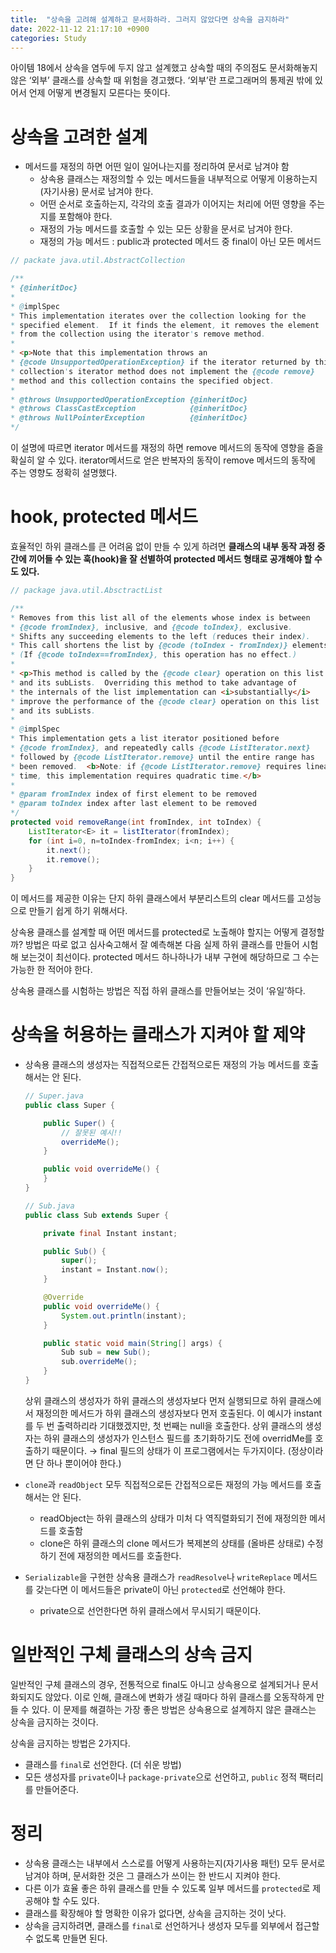 ```yaml
---
title:  "상속을 고려해 설계하고 문서화하라. 그러지 않았다면 상속을 금지하라"
date: 2022-11-12 21:17:10 +0900
categories: Study 
---
```


아이템 18에서 상속을 염두에 두지 않고 설계했고 상속할 때의 주의점도 문서화해놓지 않은 ‘외부’ 클래스를 상속할 때 위험을 경고했다. 
‘외부’란 프로그래머의 통제권 밖에 있어서 언제 어떻게 변경될지 모른다는 뜻이다.

# 상속을 고려한 설계

- 메서드를 재정의 하면 어떤 일이 일어나는지를 정리하여 문서로 남겨야 함
    - 상속용 클래스는 재정의할 수 있는 메서드들을 내부적으로 어떻게 이용하는지(자기사용) 문서로 남겨야 한다.
    - 어떤 순서로 호출하는지, 각각의 호출 결과가 이어지는 처리에 어떤 영향을 주는지를 포함해야 한다.
    - 재정의 가능 메서드를 호출할 수 있는 모든 상황을 문서로 남겨야 한다.
    - 재정의 가능 메서드 : public과 protected 메서드 중 final이 아닌 모든 메서드
    

```java
// packate java.util.AbstractCollection

/**
* {@inheritDoc}
*
* @implSpec
* This implementation iterates over the collection looking for the
* specified element.  If it finds the element, it removes the element
* from the collection using the iterator's remove method.
*
* <p>Note that this implementation throws an
* {@code UnsupportedOperationException} if the iterator returned by this
* collection's iterator method does not implement the {@code remove}
* method and this collection contains the specified object.
*
* @throws UnsupportedOperationException {@inheritDoc}
* @throws ClassCastException            {@inheritDoc}
* @throws NullPointerException          {@inheritDoc}
*/
```

이 설명에 따르면 iterator 메서드를 재정의 하면 remove 메서드의 동작에 영향을 줌을 확실히 알 수 있다. iterator메서드로 얻은 반복자의 동작이 remove 메서드의 동작에 주는 영향도 정확히 설명했다.

# hook, protected 메서드

효율적인 하위 클래스를 큰 어려움 없이 만들 수 있게 하려면 **클래스의 내부 동작 과정 중간에 끼어들 수 있는 훅(hook)을 잘 선별하여 protected 메서드 형태로 공개해야 할 수도 있다.**

```java
// package java.util.AbsctractList

/**
* Removes from this list all of the elements whose index is between
* {@code fromIndex}, inclusive, and {@code toIndex}, exclusive.
* Shifts any succeeding elements to the left (reduces their index).
* This call shortens the list by {@code (toIndex - fromIndex)} elements.
* (If {@code toIndex==fromIndex}, this operation has no effect.)
*
* <p>This method is called by the {@code clear} operation on this list
* and its subLists.  Overriding this method to take advantage of
* the internals of the list implementation can <i>substantially</i>
* improve the performance of the {@code clear} operation on this list
* and its subLists.
*
* @implSpec
* This implementation gets a list iterator positioned before
* {@code fromIndex}, and repeatedly calls {@code ListIterator.next}
* followed by {@code ListIterator.remove} until the entire range has
* been removed.  <b>Note: if {@code ListIterator.remove} requires linear
* time, this implementation requires quadratic time.</b>
*
* @param fromIndex index of first element to be removed
* @param toIndex index after last element to be removed
*/
protected void removeRange(int fromIndex, int toIndex) {
    ListIterator<E> it = listIterator(fromIndex);
    for (int i=0, n=toIndex-fromIndex; i<n; i++) {
        it.next();
        it.remove();
    }
}
```

이 메서드를 제공한 이유는 단지 하위 클래스에서 부분리스트의 clear 메서드를 고성능으로 만들기 쉽게 하기 위해서다.

상속용 클래스를 설계할 때 어떤 메서드를 protected로 노출해야 할지는 어떻게 결정할까? 방법은 따로 없고 심사숙고해서 잘 예측해본 다음 실제 하위 클래스를 만들어 시험해 보는것이 최선이다. protected 메서드 하나하나가 내부 구현에 해당하므로 그 수는 가능한 한 적어야 한다. 

상속용 클래스를 시험하는 방법은 직접 하위 클래스를 만들어보는 것이 ‘유일’하다.

# 상속을 허용하는 클래스가 지켜야 할 제약

- 상속용 클래스의 생성자는 직접적으로든 간접적으로든 재정의 가능 메서드를 호출해서는 안 된다.
    
    ```java
    // Super.java
    public class Super {
    
        public Super() {
            // 잘못된 예시!!
            overrideMe();
        }
    
        public void overrideMe() {
        }
    }
    
    // Sub.java
    public class Sub extends Super {
    
        private final Instant instant;
    
        public Sub() {
            super();
            instant = Instant.now();
        }
    
        @Override
        public void overrideMe() {
            System.out.println(instant);
        }
    
        public static void main(String[] args) {
            Sub sub = new Sub();
            sub.overrideMe();
        }
    }
    ```
    
    상위 클래스의 생성자가 하위 클래스의 생성자보다 먼저 실행되므로 하위 클래스에서 재정의한 메서드가 하위 클래스의 생성자보다 먼저 호출된다. 이 예시가 instant를 두 번 출력하리라 기대했겠지만, 첫 번째는 null을 호출한다. 상위 클래스의 생성자는 하위 클래스의 생성자가 인스턴스 필드를 초기화하기도 전에 overridMe를 호출하기 때문이다. → final 필드의 상태가 이 프로그램에서는 두가지이다. (정상이라면 단 하나 뿐이어야 한다.)
    
- `clone`과 `readObject` 모두 직접적으로든 간접적으로든 재정의 가능 메서드를 호출해서는 안 된다.
    - readObject는 하위 클래스의 상태가 미처 다 역직렬화되기 전에 재정의한 메서드를 호출함
    - clone은 하위 클래스의 clone 메서드가 복제본의 상태를 (올바른 상태로) 수정하기 전에 재정의한 메서드를 호출한다.
- `Serializable`을 구현한 상속용 클래스가 `readResolve`나 `writeReplace` 메서드를 갖는다면 이 메서드들은 private이 아닌 `protected`로 선언해야 한다.
    - private으로 선언한다면 하위 클래스에서 무시되기 때문이다.

# 일반적인 구체 클래스의 상속 금지

일반적인 구체 클래스의 경우, 전통적으로 final도 아니고 상속용으로 설계되거나 문서화되지도 않았다. 이로 인해, 클래스에 변화가 생길 때마다 하위 클래스를 오동작하게 만들 수 있다. 이 문제를 해결하는 가장 좋은 방법은 상속용으로 설계하지 않은 클래스는 상속을 금지하는 것이다.

상속을 금지하는 방법은 2가지다.

- 클래스를 `final`로 선언한다. (더 쉬운 방법)
- 모든 생성자를 `private`이나 `package-private`으로 선언하고, `public` 정적 팩터리를 만들어준다.

# 정리

- 상속용 클래스는 내부에서 스스로를 어떻게 사용하는지(자기사용 패턴) 모두 문서로 남겨야 하며, 문서화한 것은 그 클래스가 쓰이는 한 반드시 지켜야 한다.
- 다른 이가 효율 좋은 하위 클래스를 만들 수 있도록 일부 메서드를 `protected`로 제공해야 할 수도 있다.
- 클래스를 확장해야 할 명확한 이유가 없다면, 상속을 금지하는 것이 낫다.
- 상속을 금지하려면, 클래스를 `final`로 선언하거나 생성자 모두를 외부에서 접근할 수 없도록 만들면 된다.
